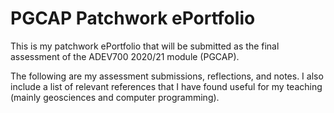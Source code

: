 # PGCAP Patchwork ePortfolio

This is my patchwork ePortfolio that will be submitted as the final assessment
of the ADEV700 2020/21 module (PGCAP).

The following are my assessment submissions, reflections, and notes.
I also include a list of relevant references that I have found useful for my
teaching (mainly geosciences and computer programming).

```{tableofcontents}
```
